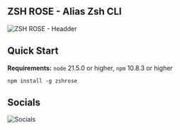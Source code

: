 ## ZSH ROSE - Alias Zsh CLI
![ZSH ROSE - Headder](https://github.com/user-attachments/assets/faabe0ed-6337-4ed7-88c0-5c43f22a6c94)

## Quick Start
**Requirements:** `node` 21.5.0 or higher, `npm` 10.8.3 or higher
```node js
npm install -g zshrose
```
## Socials
![Socials](https://github.com/user-attachments/assets/855f454d-2f3d-4336-ac35-673b2d4611ef)
